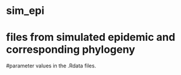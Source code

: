 # sim_epi
# files from simulated epidemic and corresponding phylogeny

#parameter values in the .Rdata files.

